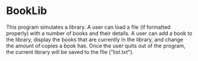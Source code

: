 # BookLib

This program simulates a library. A user can load a file (if formatted properly) with a number of books and their details. A user can add a book to the
library, display the books that are currently in the library, and change the amount of copies a book has. Once the user quits out of the program, the
current library will be saved to the file ("list.txt").
